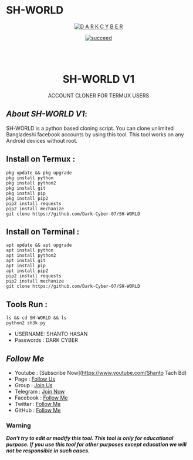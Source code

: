# SH-WORLD
<p align="center">
<a href="https://github.com/Dark-Cyber-07"><img title="D A R K C Y B E R " src="https://github-readme-stats.vercel.app/api?username=SHANTO&show_icons=true&include_all_commits=true&theme=chartreuse-dark&cache_seconds=3200"></a>
</p>


<p align="center">
<a href="#"><img title="succeed" src="https://img.shields.io/badge/deobfuscating-succeed-green?colorB=%23017e40&style=for-the-badge"></a>
</p>
<br/><br/>

<h1 align="center"> SH-WORLD V1</h1>
<p align="center">      ACCOUNT CLONER FOR TERMUX USERS</p>

## ***About SH-WORLD  V1***:

SH-WORLD is a python based cloning script. You can clone unlimited Bangladeshi facebook accounts by using this tool. This tool works on any Android devices without root.

## Install on Termux :
```
pkg update && pkg upgrade
pkg install python
pkg install python2
pkg install git
pkg install pip
pkg install pip2
pip2 install requests
pip2 install mechanize
git clone https://github.com/Dark-Cyber-07/SH-WORLD
```
## Install on Terminal :
```
apt update && apt upgrade
apt install python
apt install python2
apt install git
apt install pip
apt install pip2
pip2 install requests
pip2 install mechanize
git clone https://github.com/Dark-Cyber-07/SH-WORLD
```

## Tools Run :
```
ls && cd SH-WORLD && ls
python2 sh3k.py 
```

*   USERNAME: SHANTO HASAN
*   Passwords : DARK CYBER


## ***Follow Me***

* Youtube : [Subscribe Now](https://www.youtube.com/Shanto Tach Bd)
* Page : [Follow Us](https://www.facebook.com/profile.php?id=100069894818463)
* Group : [Join Us](https://facebook.com/groups/407434110583145/)
* Telegram : [Join Now](https://t.me/Shanto117k)
* Facebook  : [Follow Me](https://www.facebook.com/Shanto.vau404)
* Twitter : [Follow Me](https://www.twitter.com/***)
* GitHub : [Follow Me](https://github.com/Dark-Cyber-07)

### Warning

***Don't try to edit or modify this tool. This tool is only for educational purpose. If you use this tool for other purposes except education we will not be responsible in such cases.***
